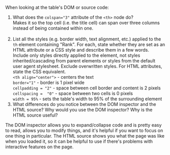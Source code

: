 <p>When looking at the table's DOM or source code:</p>

<ol>
<li>What does the <code>colspan="3"</code> attribute of the <code>&lt;th&gt;</code> node do?</li>
Makes it so the top cell (i.e. the title cell) can span over three columns instead of being contained within one.<br /> <br />

<li>List all the styles (e.g. border width, text alignment, etc.) applied to the <code>th</code> element containing "Rank". For each, state whether they are set as an HTML attribute or a CSS style and describe them in a few words. Include only styles directly applied to the element, not styles inherited/cascading from parent elements or styles from the default user agent stylesheet. Exclude overwritten styles. For HTML attributes, state the CSS equivalent.</li>
<code>&lt;th align="center"&gt;</code> - centers the text <br />
<code>border="1"</code> - border is 1 pixel wide <br />
<code>cellpadding = "2"</code> - space between cell border and content is 2 pixels <br />
<code>cellspacing =  "0"</code> - space between two cells is 0 pixels <br />
<code>width = 95%</code> - sets the table's width to 95% of the surrounding element

<li>What differences do you notice between the DOM inspector and the HTML source? Why would you use the DOM inspector? Why is the HTML source useful?</li>
</ol>
The DOM inspector allows you to expand/collapse code and is pretty easy to read, allows you to modify things, and it's helpful if you want to focus on one thing in particular. The HTML source shows you what the page was like when you loaded it, so it can be helpful to use if there's problems with interactive features on the page.